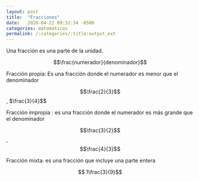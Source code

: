 ```yaml
---
layout: post
title:  "Fracciones"
date:   2020-04-22 09:32:34 -0500
categories: matematicas
permalink: /:categories/:title:output_ext
---
```


Una fracción es una parte de la unidad.

$$\frac{numerador}{denominador}$$


Fracción propia: Es una fracción donde el numerador es menor que el denominador

$$\frac{2}{3}$$  , $\frac{3}{4}$$

Fracción impropia : es una fracción donde el numerador es más grande que el denominador

$$\frac{3}{2}$$  , $$\frac{4}{3}$$

Fracción mixta: es una fracción que incluye una parte entera

$$ 1\frac{3}{9}$$ 